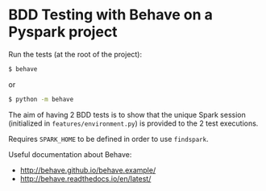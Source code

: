 # BDD Testing with Behave on a Pyspark project

Run the tests (at the root of the project):
```bash
$ behave
```
or 
```bash
$ python -m behave
```

The aim of having 2 BDD tests is to show that the unique Spark session (initialized in `features/environment.py`) is provided to the 2 test executions.

Requires `SPARK_HOME` to be defined in order to use `findspark`.

Useful documentation about Behave: 
* http://behave.github.io/behave.example/
* http://behave.readthedocs.io/en/latest/
